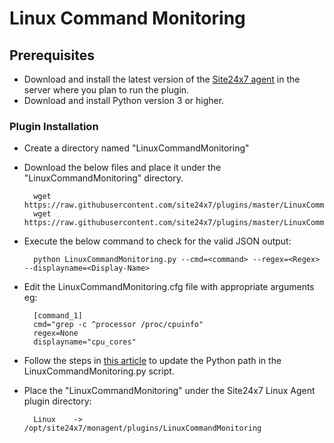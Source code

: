 # **Linux Command Monitoring**


## Prerequisites

- Download and install the latest version of the [Site24x7 agent](https://www.site24x7.com/app/client#/admin/inventory/add-monitor) in the server where you plan to run the plugin. 
- Download and install Python version 3 or higher.


### Plugin Installation  

- Create a directory named "LinuxCommandMonitoring"

- Download the below files and place it under the "LinuxCommandMonitoring" directory.

		wget https://raw.githubusercontent.com/site24x7/plugins/master/LinuxCommandMonitoring/LinuxCommandMonitoring.py
		wget https://raw.githubusercontent.com/site24x7/plugins/master/LinuxCommandMonitoring/LinuxCommandMonitoring.cfg


- Execute the below command to check for the valid JSON output:

		python LinuxCommandMonitoring.py --cmd=<command> --regex=<Regex> --displayname=<Display-Name>
  
- Edit the LinuxCommandMonitoring.cfg file with appropriate arguments eg:
  
		[command_1]
		cmd="grep -c ^processor /proc/cpuinfo"
		regex=None
		displayname="cpu_cores"
  
- Follow the steps in [this article](https://support.site24x7.com/portal/en/kb/articles/updating-python-path-in-a-plugin-script-for-linux-servers) to update the Python path in the LinuxCommandMonitoring.py script.

- Place the "LinuxCommandMonitoring" under the Site24x7 Linux Agent plugin directory:

        Linux    ->   /opt/site24x7/monagent/plugins/LinuxCommandMonitoring

